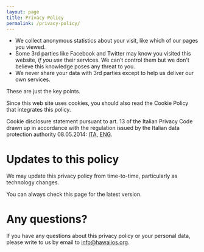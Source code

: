 ```yaml
---
layout: page
title: Privacy Policy
permalink: /privacy-policy/
---
```


* We collect anonymous statistics about your visit, like which of our
  pages you viewed.
* Some 3rd parties like Facebook and Twitter may know you visited this
  website, *if you use* their services. We can’t control them but we don't
  believe this knowledge poses any threat to you.
* We never share your data with 3rd parties except to help us deliver
  our own services.

These are just the key points.

Since this web site uses cookies, you should also read the Cookie Policy
that integrates this policy.

Cookie disclosure statement pursuant to art. 13 of the Italian Privacy Code
drawn up in accordance with the regulation issued by the Italian data
protection authority 08.05.2014: [ITA](/it/cookie-policy), [ENG](/cookie-policy).

# Updates to this policy

We may update this privacy policy from time-to-time, particularly as
technology changes.

You can always check this page for the latest version.

# Any questions?

If you have any questions about this privacy policy or your personal data, please write to us by email 
to [info@hawaiios.org](mailto:info@hawaiios.org).

<!-- vim: set noai ts=4 sw=4 expandtab: -->
